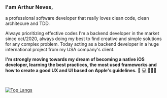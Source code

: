 ### I'am Arthur Neves,

a professional software developer that really loves clean code, clean architecure and TDD. 

Always prioritizing effective codes I'm a backend developer in the market since oct/2020, always doing my best to find creative and simple solutions for any complex problem.
Today acting as a backend developer in a huge international project from my USA company's client.


**I'm strongly moving towards my dream of becoming a native iOS developer, learning the best practices, the most used frameworks and how to create a good UX and UI based on Apple's guidelines.**
📱 💻 👨🏻‍💻
#
[![Top Langs](https://github-readme-stats.vercel.app/api/top-langs/?username=arthurnvs&layout=compact)](https://github.com/anuraghazra/github-readme-stats) 
